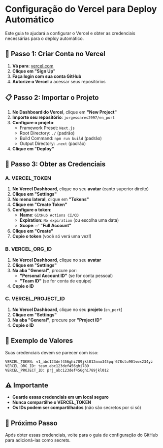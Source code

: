 # Configuração do Vercel para Deploy Automático

Este guia te ajudará a configurar o Vercel e obter as credenciais necessárias para o deploy automático.

## 🚀 Passo 1: Criar Conta no Vercel

1. **Vá para**: [vercel.com](https://vercel.com)
2. **Clique em "Sign Up"**
3. **Faça login com sua conta GitHub**
4. **Autorize o Vercel** a acessar seus repositórios

## 📋 Passo 2: Importar o Projeto

1. **No Dashboard do Vercel**, clique em **"New Project"**
2. **Importe seu repositório**: `jorgesoares2997/en_port`
3. **Configure o projeto**:
   - Framework Preset: `Next.js`
   - Root Directory: `./` (padrão)
   - Build Command: `npm run build` (padrão)
   - Output Directory: `.next` (padrão)
4. **Clique em "Deploy"**

## 🔑 Passo 3: Obter as Credenciais

### A. VERCEL_TOKEN

1. **No Vercel Dashboard**, clique no seu **avatar** (canto superior direito)
2. **Clique em "Settings"**
3. **No menu lateral**, clique em **"Tokens"**
4. **Clique em "Create Token"**
5. **Configure o token**:
   - **Name**: `GitHub Actions CI/CD`
   - **Expiration**: `No expiration` (ou escolha uma data)
   - **Scope**: ✅ **"Full Account"**
6. **Clique em "Create"**
7. **Copie o token** (você só verá uma vez!)

### B. VERCEL_ORG_ID

1. **No Vercel Dashboard**, clique no seu **avatar**
2. **Clique em "Settings"**
3. **Na aba "General"**, procure por:
   - **"Personal Account ID"** (se for conta pessoal)
   - **"Team ID"** (se for conta de equipe)
4. **Copie o ID**

### C. VERCEL_PROJECT_ID

1. **No Vercel Dashboard**, clique no seu **projeto** (`en_port`)
2. **Clique em "Settings"**
3. **Na aba "General"**, procure por **"Project ID"**
4. **Copie o ID**

## 📝 Exemplo de Valores

Suas credenciais devem se parecer com isso:

```
VERCEL_TOKEN: v1_abc123def456ghi789jkl012mno345pqr678stu901vwx234yz
VERCEL_ORG_ID: team_abc123def456ghi789
VERCEL_PROJECT_ID: prj_abc123def456ghi789jkl012
```

## ⚠️ Importante

- **Guarde essas credenciais em um local seguro**
- **Nunca compartilhe o VERCEL_TOKEN**
- **Os IDs podem ser compartilhados** (não são secretos por si só)

## 🔄 Próximo Passo

Após obter essas credenciais, volte para o guia de configuração do GitHub para adicioná-las como secrets. 
